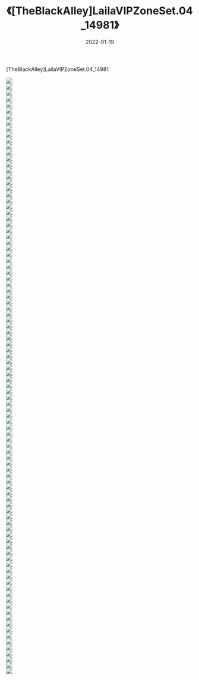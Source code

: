 ﻿---
layout: post
title:  《[TheBlackAlley]LailaVIPZoneSet.04_14981》
date:   2022-01-19
img: http://imgx.orgx.ga/漏D/2022/[TheBlackAlley]LailaVIPZoneSet.04_14981/000.jpg
categories: [美女, 清纯, 唯美]
---

[TheBlackAlley]LailaVIPZoneSet.04_14981

  ![](http://imgx.orgx.ga/漏D/2022/[TheBlackAlley]LailaVIPZoneSet.04_14981/001.jpg) <br> ![](http://imgx.orgx.ga/漏D/2022/[TheBlackAlley]LailaVIPZoneSet.04_14981/002.jpg) <br> ![](http://imgx.orgx.ga/漏D/2022/[TheBlackAlley]LailaVIPZoneSet.04_14981/003.jpg) <br> ![](http://imgx.orgx.ga/漏D/2022/[TheBlackAlley]LailaVIPZoneSet.04_14981/004.jpg) <br> ![](http://imgx.orgx.ga/漏D/2022/[TheBlackAlley]LailaVIPZoneSet.04_14981/005.jpg) <br> ![](http://imgx.orgx.ga/漏D/2022/[TheBlackAlley]LailaVIPZoneSet.04_14981/006.jpg) <br> ![](http://imgx.orgx.ga/漏D/2022/[TheBlackAlley]LailaVIPZoneSet.04_14981/007.jpg) <br> ![](http://imgx.orgx.ga/漏D/2022/[TheBlackAlley]LailaVIPZoneSet.04_14981/008.jpg) <br> ![](http://imgx.orgx.ga/漏D/2022/[TheBlackAlley]LailaVIPZoneSet.04_14981/009.jpg) <br> ![](http://imgx.orgx.ga/漏D/2022/[TheBlackAlley]LailaVIPZoneSet.04_14981/010.jpg) <br> ![](http://imgx.orgx.ga/漏D/2022/[TheBlackAlley]LailaVIPZoneSet.04_14981/011.jpg) <br> ![](http://imgx.orgx.ga/漏D/2022/[TheBlackAlley]LailaVIPZoneSet.04_14981/012.jpg) <br> ![](http://imgx.orgx.ga/漏D/2022/[TheBlackAlley]LailaVIPZoneSet.04_14981/013.jpg) <br> ![](http://imgx.orgx.ga/漏D/2022/[TheBlackAlley]LailaVIPZoneSet.04_14981/014.jpg) <br> ![](http://imgx.orgx.ga/漏D/2022/[TheBlackAlley]LailaVIPZoneSet.04_14981/015.jpg) <br> ![](http://imgx.orgx.ga/漏D/2022/[TheBlackAlley]LailaVIPZoneSet.04_14981/016.jpg) <br> ![](http://imgx.orgx.ga/漏D/2022/[TheBlackAlley]LailaVIPZoneSet.04_14981/017.jpg) <br> ![](http://imgx.orgx.ga/漏D/2022/[TheBlackAlley]LailaVIPZoneSet.04_14981/018.jpg) <br> ![](http://imgx.orgx.ga/漏D/2022/[TheBlackAlley]LailaVIPZoneSet.04_14981/019.jpg) <br> ![](http://imgx.orgx.ga/漏D/2022/[TheBlackAlley]LailaVIPZoneSet.04_14981/020.jpg) <br> ![](http://imgx.orgx.ga/漏D/2022/[TheBlackAlley]LailaVIPZoneSet.04_14981/021.jpg) <br> ![](http://imgx.orgx.ga/漏D/2022/[TheBlackAlley]LailaVIPZoneSet.04_14981/022.jpg) <br> ![](http://imgx.orgx.ga/漏D/2022/[TheBlackAlley]LailaVIPZoneSet.04_14981/023.jpg) <br> ![](http://imgx.orgx.ga/漏D/2022/[TheBlackAlley]LailaVIPZoneSet.04_14981/024.jpg) <br> ![](http://imgx.orgx.ga/漏D/2022/[TheBlackAlley]LailaVIPZoneSet.04_14981/025.jpg) <br> ![](http://imgx.orgx.ga/漏D/2022/[TheBlackAlley]LailaVIPZoneSet.04_14981/026.jpg) <br> ![](http://imgx.orgx.ga/漏D/2022/[TheBlackAlley]LailaVIPZoneSet.04_14981/027.jpg) <br> ![](http://imgx.orgx.ga/漏D/2022/[TheBlackAlley]LailaVIPZoneSet.04_14981/028.jpg) <br> ![](http://imgx.orgx.ga/漏D/2022/[TheBlackAlley]LailaVIPZoneSet.04_14981/029.jpg) <br> ![](http://imgx.orgx.ga/漏D/2022/[TheBlackAlley]LailaVIPZoneSet.04_14981/030.jpg) <br> ![](http://imgx.orgx.ga/漏D/2022/[TheBlackAlley]LailaVIPZoneSet.04_14981/031.jpg) <br> ![](http://imgx.orgx.ga/漏D/2022/[TheBlackAlley]LailaVIPZoneSet.04_14981/032.jpg) <br> ![](http://imgx.orgx.ga/漏D/2022/[TheBlackAlley]LailaVIPZoneSet.04_14981/033.jpg) <br> ![](http://imgx.orgx.ga/漏D/2022/[TheBlackAlley]LailaVIPZoneSet.04_14981/034.jpg) <br> ![](http://imgx.orgx.ga/漏D/2022/[TheBlackAlley]LailaVIPZoneSet.04_14981/035.jpg) <br> ![](http://imgx.orgx.ga/漏D/2022/[TheBlackAlley]LailaVIPZoneSet.04_14981/036.jpg) <br> ![](http://imgx.orgx.ga/漏D/2022/[TheBlackAlley]LailaVIPZoneSet.04_14981/037.jpg) <br> ![](http://imgx.orgx.ga/漏D/2022/[TheBlackAlley]LailaVIPZoneSet.04_14981/038.jpg) <br> ![](http://imgx.orgx.ga/漏D/2022/[TheBlackAlley]LailaVIPZoneSet.04_14981/039.jpg) <br> ![](http://imgx.orgx.ga/漏D/2022/[TheBlackAlley]LailaVIPZoneSet.04_14981/040.jpg) <br> ![](http://imgx.orgx.ga/漏D/2022/[TheBlackAlley]LailaVIPZoneSet.04_14981/041.jpg) <br> ![](http://imgx.orgx.ga/漏D/2022/[TheBlackAlley]LailaVIPZoneSet.04_14981/042.jpg) <br> ![](http://imgx.orgx.ga/漏D/2022/[TheBlackAlley]LailaVIPZoneSet.04_14981/043.jpg) <br> ![](http://imgx.orgx.ga/漏D/2022/[TheBlackAlley]LailaVIPZoneSet.04_14981/044.jpg) <br> ![](http://imgx.orgx.ga/漏D/2022/[TheBlackAlley]LailaVIPZoneSet.04_14981/045.jpg) <br> ![](http://imgx.orgx.ga/漏D/2022/[TheBlackAlley]LailaVIPZoneSet.04_14981/046.jpg) <br> ![](http://imgx.orgx.ga/漏D/2022/[TheBlackAlley]LailaVIPZoneSet.04_14981/047.jpg) <br> ![](http://imgx.orgx.ga/漏D/2022/[TheBlackAlley]LailaVIPZoneSet.04_14981/048.jpg) <br> ![](http://imgx.orgx.ga/漏D/2022/[TheBlackAlley]LailaVIPZoneSet.04_14981/049.jpg) <br> ![](http://imgx.orgx.ga/漏D/2022/[TheBlackAlley]LailaVIPZoneSet.04_14981/050.jpg) <br> ![](http://imgx.orgx.ga/漏D/2022/[TheBlackAlley]LailaVIPZoneSet.04_14981/051.jpg) <br> ![](http://imgx.orgx.ga/漏D/2022/[TheBlackAlley]LailaVIPZoneSet.04_14981/052.jpg) <br> ![](http://imgx.orgx.ga/漏D/2022/[TheBlackAlley]LailaVIPZoneSet.04_14981/053.jpg) <br> ![](http://imgx.orgx.ga/漏D/2022/[TheBlackAlley]LailaVIPZoneSet.04_14981/054.jpg) <br> ![](http://imgx.orgx.ga/漏D/2022/[TheBlackAlley]LailaVIPZoneSet.04_14981/055.jpg) <br> ![](http://imgx.orgx.ga/漏D/2022/[TheBlackAlley]LailaVIPZoneSet.04_14981/056.jpg) <br> ![](http://imgx.orgx.ga/漏D/2022/[TheBlackAlley]LailaVIPZoneSet.04_14981/057.jpg) <br> ![](http://imgx.orgx.ga/漏D/2022/[TheBlackAlley]LailaVIPZoneSet.04_14981/058.jpg) <br> ![](http://imgx.orgx.ga/漏D/2022/[TheBlackAlley]LailaVIPZoneSet.04_14981/059.jpg) <br> ![](http://imgx.orgx.ga/漏D/2022/[TheBlackAlley]LailaVIPZoneSet.04_14981/060.jpg) <br> ![](http://imgx.orgx.ga/漏D/2022/[TheBlackAlley]LailaVIPZoneSet.04_14981/061.jpg) <br> ![](http://imgx.orgx.ga/漏D/2022/[TheBlackAlley]LailaVIPZoneSet.04_14981/062.jpg) <br> ![](http://imgx.orgx.ga/漏D/2022/[TheBlackAlley]LailaVIPZoneSet.04_14981/063.jpg) <br> ![](http://imgx.orgx.ga/漏D/2022/[TheBlackAlley]LailaVIPZoneSet.04_14981/064.jpg) <br> ![](http://imgx.orgx.ga/漏D/2022/[TheBlackAlley]LailaVIPZoneSet.04_14981/065.jpg) <br> ![](http://imgx.orgx.ga/漏D/2022/[TheBlackAlley]LailaVIPZoneSet.04_14981/066.jpg) <br> ![](http://imgx.orgx.ga/漏D/2022/[TheBlackAlley]LailaVIPZoneSet.04_14981/067.jpg) <br> ![](http://imgx.orgx.ga/漏D/2022/[TheBlackAlley]LailaVIPZoneSet.04_14981/068.jpg) <br> ![](http://imgx.orgx.ga/漏D/2022/[TheBlackAlley]LailaVIPZoneSet.04_14981/069.jpg) <br> ![](http://imgx.orgx.ga/漏D/2022/[TheBlackAlley]LailaVIPZoneSet.04_14981/070.jpg) <br> ![](http://imgx.orgx.ga/漏D/2022/[TheBlackAlley]LailaVIPZoneSet.04_14981/071.jpg) <br> ![](http://imgx.orgx.ga/漏D/2022/[TheBlackAlley]LailaVIPZoneSet.04_14981/072.jpg) <br> ![](http://imgx.orgx.ga/漏D/2022/[TheBlackAlley]LailaVIPZoneSet.04_14981/073.jpg) <br> ![](http://imgx.orgx.ga/漏D/2022/[TheBlackAlley]LailaVIPZoneSet.04_14981/074.jpg) <br> ![](http://imgx.orgx.ga/漏D/2022/[TheBlackAlley]LailaVIPZoneSet.04_14981/075.jpg) <br> ![](http://imgx.orgx.ga/漏D/2022/[TheBlackAlley]LailaVIPZoneSet.04_14981/076.jpg) <br> ![](http://imgx.orgx.ga/漏D/2022/[TheBlackAlley]LailaVIPZoneSet.04_14981/077.jpg) <br> ![](http://imgx.orgx.ga/漏D/2022/[TheBlackAlley]LailaVIPZoneSet.04_14981/078.jpg) <br> ![](http://imgx.orgx.ga/漏D/2022/[TheBlackAlley]LailaVIPZoneSet.04_14981/079.jpg) <br> ![](http://imgx.orgx.ga/漏D/2022/[TheBlackAlley]LailaVIPZoneSet.04_14981/080.jpg) <br> ![](http://imgx.orgx.ga/漏D/2022/[TheBlackAlley]LailaVIPZoneSet.04_14981/081.jpg) <br> ![](http://imgx.orgx.ga/漏D/2022/[TheBlackAlley]LailaVIPZoneSet.04_14981/082.jpg) <br> ![](http://imgx.orgx.ga/漏D/2022/[TheBlackAlley]LailaVIPZoneSet.04_14981/083.jpg) <br> ![](http://imgx.orgx.ga/漏D/2022/[TheBlackAlley]LailaVIPZoneSet.04_14981/084.jpg) <br> ![](http://imgx.orgx.ga/漏D/2022/[TheBlackAlley]LailaVIPZoneSet.04_14981/085.jpg) <br> ![](http://imgx.orgx.ga/漏D/2022/[TheBlackAlley]LailaVIPZoneSet.04_14981/086.jpg) <br> ![](http://imgx.orgx.ga/漏D/2022/[TheBlackAlley]LailaVIPZoneSet.04_14981/087.jpg) <br> ![](http://imgx.orgx.ga/漏D/2022/[TheBlackAlley]LailaVIPZoneSet.04_14981/088.jpg) <br> ![](http://imgx.orgx.ga/漏D/2022/[TheBlackAlley]LailaVIPZoneSet.04_14981/089.jpg) <br> ![](http://imgx.orgx.ga/漏D/2022/[TheBlackAlley]LailaVIPZoneSet.04_14981/090.jpg) <br> ![](http://imgx.orgx.ga/漏D/2022/[TheBlackAlley]LailaVIPZoneSet.04_14981/091.jpg) <br> ![](http://imgx.orgx.ga/漏D/2022/[TheBlackAlley]LailaVIPZoneSet.04_14981/092.jpg) <br> ![](http://imgx.orgx.ga/漏D/2022/[TheBlackAlley]LailaVIPZoneSet.04_14981/093.jpg) <br> ![](http://imgx.orgx.ga/漏D/2022/[TheBlackAlley]LailaVIPZoneSet.04_14981/094.jpg) <br> ![](http://imgx.orgx.ga/漏D/2022/[TheBlackAlley]LailaVIPZoneSet.04_14981/095.jpg) <br> ![](http://imgx.orgx.ga/漏D/2022/[TheBlackAlley]LailaVIPZoneSet.04_14981/096.jpg) <br> ![](http://imgx.orgx.ga/漏D/2022/[TheBlackAlley]LailaVIPZoneSet.04_14981/097.jpg) <br> ![](http://imgx.orgx.ga/漏D/2022/[TheBlackAlley]LailaVIPZoneSet.04_14981/098.jpg) <br> ![](http://imgx.orgx.ga/漏D/2022/[TheBlackAlley]LailaVIPZoneSet.04_14981/099.jpg) <br> ![](http://imgx.orgx.ga/漏D/2022/[TheBlackAlley]LailaVIPZoneSet.04_14981/100.jpg) <br>